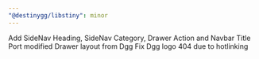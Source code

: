 ```yaml
---
"@destinygg/libstiny": minor
---
```


Add SideNav Heading, SideNav Category, Drawer Action and Navbar Title
Port modified Drawer layout from Dgg
Fix Dgg logo 404 due to hotlinking

